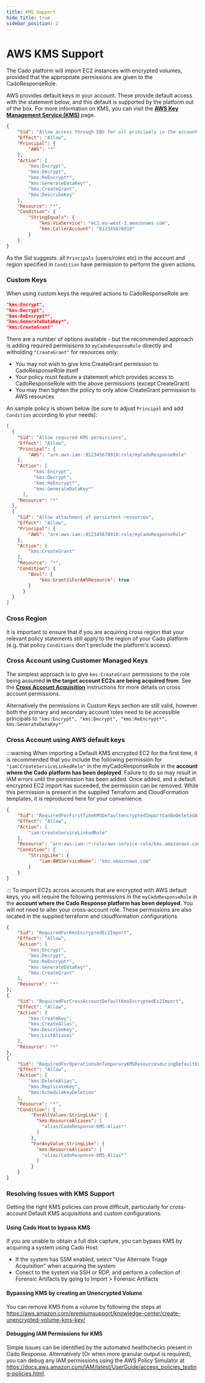```yaml
---
title: KMS Support
hide_title: true
sidebar_position: 2
---
```


# AWS KMS Support
The Cado platform will import EC2 instances with encrypted volumes, provided that the appropriate permissions are given to the CadoResponseRole. 

AWS provides default keys in your account. These provide default access with the statement below, and this default is supported by the platform out of the box.  For more information on KMS, you can visit the **[AWS Key Management Service (KMS)](https://aws.amazon.com/kms/)** page.

```json
{
    "Sid": "Allow access through EBS for all principals in the account that are authorized to use EBS",
    "Effect": "Allow",
    "Principal": {
        "AWS": "*"
    },
    "Action": [
        "kms:Encrypt",
        "kms:Decrypt",
        "kms:ReEncrypt*",
        "kms:GenerateDataKey*",
        "kms:CreateGrant",
        "kms:DescribeKey"
    ],
    "Resource": "*",
    "Condition": {
        "StringEquals": {
            "kms:ViaService": "ec2.eu-west-3.amazonaws.com",
            "kms:CallerAccount": "012345678910"
        }
    }
}
```

As the Sid suggests: all `Principals` (users/roles etc) in the account and region specified in `Condition` have permission to perform the given actions.

### Custom Keys
When using custom keys the required actions to CadoResponseRole are:
```json
"kms:Encrypt",
"kms:Decrypt",
"kms:ReEncrypt*",
"kms:GenerateDataKey*",
"kms:CreateGrant"
```

There are a number of options available - but the recommended approach is adding required permisisons to `myCadoResponseRole` directly and witholding `"CreateGrant"` for resources only:
- You may not wish to give kms:CreateGrant permission to CadoResponseRole itself
- Your policy must feature a statement which provides access to CadoResponseRole with the above permissions (except CreateGrant)
- You may then tighten the policy to only allow CreateGrant permission to AWS resources

An sample policy is shown below (be sure to adjust `Principal` and add `Condition` according to your needs):
```json
[
  {
    "Sid": "Allow required KMS permissions",
    "Effect": "Allow",
    "Principal": {
        "AWS": "arn:aws:iam::012345678910:role/myCadoResponseRole"
    },
    "Action": [
          "kms:Encrypt",
          "kms:Decrypt",
          "kms:ReEncrypt*",
          "kms:GenerateDataKey*"
      ],
    "Resource": "*"
  },
  {
    "Sid": "Allow attachment of persistent resources",
    "Effect": "Allow",
    "Principal": {
        "AWS": "arn:aws:iam::012345678910:role/myCadoResponseRole"
    },
    "Action": [
        "kms:CreateGrant"
    ],
    "Resource": "*",
    "Condition": {
        "Bool": {
            "kms:GrantIsForAWSResource": true
        }
      }
  }
]
```

### Cross Region
It is important to ensure that if you are acquiring cross region that your relevant policy statements still apply to the region of your Cado platform (e.g. that policy `Conditions` don't preclude the platform's access).

### Cross Account using Customer Managed Keys
The simplest approach is to give `kms:CreateGrant` permissions to the role being assumed **in the target account EC2s are being acquired from**. See the **[Cross Account Acquisition](../iam/cross-account-creation.md)** instructions for more details on cross account permissions.

Alternatively the permissions in Custom Keys section are still valid, however both the primary and secondary account roles need to be accessible principals to `"kms:Encrypt", "kms:Decrypt", "kms:ReEncrypt*", kms:GenerateDataKey*"`

### Cross Account using AWS default keys
:::warning
When importing a Default KMS encrypted EC2 for the first time, it is recommended that you include the following permission for `"iam:CreateServiceLinkedRole"` in the myCadoResponseRole in the **account where the Cado platform has been deployed**.  Failure to do so may result in IAM errors until the permission has been added.  Once added, and a default encrypted EC2 import has suceeded, the permission can be removed.  While this permission is present in the supplied Terraform and CloudFormation templates, it is reproduced here for your convenience.

```json
{
	"Sid": "RequiredForFirstTimeKMSDefaultencryptedImportCanBeDeletedAfter",
	"Effect": "Allow",
	"Action": [
		"iam:CreateServiceLinkedRole"
	],
	"Resource": "arn:aws:iam::*:role/aws-service-role/kms.amazonaws.com/*CadoResponse*",
	"Condition": {
		"StringLike": {
			"iam:AWSServiceName": "kms.amazonaws.com"
		}
	}
}
```
:::
To import EC2s across accounts that are encrypted with AWS default keys, you will require the following permissions in the `myCadoResponseRole` in the **account where the Cado Response platform has been deployed**.  You will not need to alter your cross-account role.  These permissions are also located in the supplied terraform and cloudformation configurations.

```json
{
	"Sid": "RequiredForKmsEncryptedEc2Import",
	"Effect": "Allow",
	"Action": [
		"kms:Encrypt",
		"kms:Decrypt",
		"kms:ReEncrypt*",
		"kms:GenerateDataKey*",
		"kms:CreateGrant"
	],
	"Resource": "*"
},
{
	"Sid": "RequiredForCrossAccountDefaultKmsEncryptedEc2Import",
	"Effect": "Allow",
	"Action": [
		"kms:CreateKey",
		"kms:CreateAlias",
		"kms:DescribeKey",
		"kms:ListAliases"
	],
	"Resource": "*"
},
{
	"Sid": "RequiredForOperationsOnTemporaryKMSResourcesduringDefaultEncryptedEc2Import",
	"Effect": "Allow",
	"Action": [
		"kms:DeleteAlias",
		"kms:ReplicateKey",
		"kms:ScheduleKeyDeletion"
	],
	"Resource": "*",
	"Condition": {
		 "ForAllValues:StringLike": {
		   "kms:ResourceAliases": [
		     "alias/CadoResponse-KMS-Alias*"
		   ]
		 },
		 "ForAnyValue:StringLike": {
		   "kms:ResourceAliases": [
		     "alias/CadoResponse-KMS-Alias*"
		   ]
		 }
	}
}
```

### Resolving Issues with KMS Support
Getting the right KMS policies can prove difficult, particularly for cross-account Default KMS acquisitions and custom configurations.

#### Using Cado Host to bypass KMS
If you are unable to obtain a full disk capture, you can bypass KMS by acquiring a system using Cado Host:
- If the system has SSM enabled, select "Use Alternate Triage Acquisition" when acquiring the system
- Conect to the system via SSH or RDP, and perform a collection of Forensic Artifacts by going to Import > Forensic Artifacts

#### Bypassing KMS by creating an Unencrypted Volume
You can remove KMS from a volume by following the steps at https://aws.amazon.com/premiumsupport/knowledge-center/create-unencrypted-volume-kms-key/

#### Debugging IAM Permissions for KMS
Simple issues can be identified by the automated healthchecks present in Cado Response.  Alternatively (Or when more granular output is required), you can debug any IAM permissions using the AWS Policy Simulator at https://docs.aws.amazon.com/IAM/latest/UserGuide/access_policies_testing-policies.html.  


